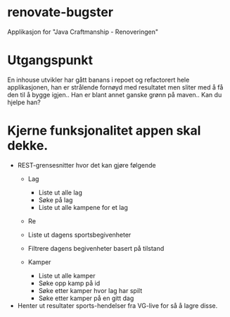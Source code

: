 # renovate-bugster
Applikasjon for "Java Craftmanship - Renoveringen"

# Utgangspunkt
En inhouse utvikler har gått banans i repoet og refactorert hele applikasjonen,
han er strålende fornøyd med resultatet men sliter med å få den til å bygge igjen..
Han er blant annet ganske grønn på maven..
Kan du hjelpe han?

# Kjerne funksjonalitet appen skal dekke.
- REST-grensesnitter hvor det kan gjøre følgende
    - Lag
        - Liste ut alle lag
        - Søke på lag
        - Liste ut alle kampene for et lag
    - Re
    - Liste ut dagens sportsbegivenheter
    - Filtrere dagens begivenheter basert på tilstand

    - Kamper
        - Liste ut alle kamper
        - Søke opp kamp på id
        - Søke etter kamper hvor lag har spilt
        - Søke etter kamper på en gitt dag
- Henter ut resultater sports-hendelser fra VG-live for så å lagre disse.